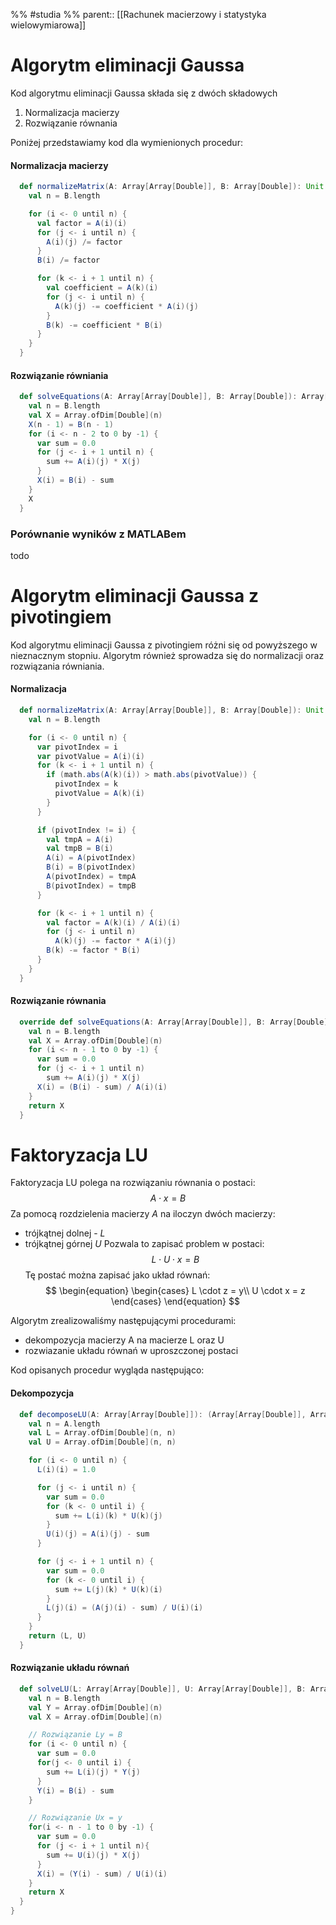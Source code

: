 %% #studia  %%
parent:: [[Rachunek macierzowy i statystyka wielowymiarowa]]

# Algorytm eliminacji Gaussa
Kod algorytmu eliminacji Gaussa składa się z dwóch składowych
1. Normalizacja macierzy
2. Rozwiązanie równania

Poniżej przedstawiamy kod dla wymienionych procedur:
#### Normalizacja macierzy
```scala
  def normalizeMatrix(A: Array[Array[Double]], B: Array[Double]): Unit = {
    val n = B.length

    for (i <- 0 until n) {
      val factor = A(i)(i)
      for (j <- i until n) {
        A(i)(j) /= factor
      }
      B(i) /= factor

      for (k <- i + 1 until n) {
        val coefficient = A(k)(i)
        for (j <- i until n) {
          A(k)(j) -= coefficient * A(i)(j)
        }
        B(k) -= coefficient * B(i)
      }
    }
  }
```
#### Rozwiązanie równiania
```scala
  def solveEquations(A: Array[Array[Double]], B: Array[Double]): Array[Double] = {
    val n = B.length
    val X = Array.ofDim[Double](n)
    X(n - 1) = B(n - 1)
    for (i <- n - 2 to 0 by -1) {
      var sum = 0.0
      for (j <- i + 1 until n) {
        sum += A(i)(j) * X(j)
      }
      X(i) = B(i) - sum
    }
    X
  }

```

### Porównanie wyników z MATLABem
todo

# Algorytm eliminacji Gaussa z pivotingiem
Kod algorytmu eliminacji Gaussa z pivotingiem różni się od powyższego w nieznacznym stopniu. Algorytm również sprowadza się do normalizacji oraz rozwiązania równiania.
#### Normalizacja
```scala
  def normalizeMatrix(A: Array[Array[Double]], B: Array[Double]): Unit = {
    val n = B.length

    for (i <- 0 until n) {
      var pivotIndex = i
      var pivotValue = A(i)(i)
      for (k <- i + 1 until n) {
        if (math.abs(A(k)(i)) > math.abs(pivotValue)) {
          pivotIndex = k
          pivotValue = A(k)(i)
        }
      }

      if (pivotIndex != i) {
        val tmpA = A(i)
        val tmpB = B(i)
        A(i) = A(pivotIndex)
        B(i) = B(pivotIndex)
        A(pivotIndex) = tmpA
        B(pivotIndex) = tmpB
      }

      for (k <- i + 1 until n) {
        val factor = A(k)(i) / A(i)(i)
        for (j <- i until n)
          A(k)(j) -= factor * A(i)(j)
        B(k) -= factor * B(i)
      }
    }
  }
```

#### Rozwiązanie równania
```scala
  override def solveEquations(A: Array[Array[Double]], B: Array[Double]): Array[Double] = {
    val n = B.length
    val X = Array.ofDim[Double](n)
    for (i <- n - 1 to 0 by -1) {
      var sum = 0.0
      for (j <- i + 1 until n)
        sum += A(i)(j) * X(j)
      X(i) = (B(i) - sum) / A(i)(i)
    }
    return X
  }
```

# Faktoryzacja LU
Faktoryzacja LU polega na rozwiązaniu równania o postaci:
$$ A \cdot x = B$$
Za pomocą rozdzielenia macierzy $A$ na iloczyn dwóch macierzy: 
- trójkątnej dolnej - $L$
- trójkątnej górnej $U$
Pozwala to zapisać problem w postaci:
$$ L \cdot U \cdot x = B$$
Tę postać można zapisać jako układ równań:
$$
\begin{equation}
	\begin{cases}
		L \cdot z = y\\
		U \cdot x = z
	\end{cases}
\end{equation}
$$

Algorytm zrealizowaliśmy następującymi procedurami:
- dekompozycja macierzy A na macierze L oraz U
- rozwiazanie układu równań w uproszczonej postaci

Kod opisanych procedur wygląda następująco:
#### Dekompozycja
```scala
  def decomposeLU(A: Array[Array[Double]]): (Array[Array[Double]], Array[Array[Double]]) = {
    val n = A.length
    val L = Array.ofDim[Double](n, n)
    val U = Array.ofDim[Double](n, n)

    for (i <- 0 until n) {
      L(i)(i) = 1.0

      for (j <- i until n) {
        var sum = 0.0
        for (k <- 0 until i) {
          sum += L(i)(k) * U(k)(j)
        }
        U(i)(j) = A(i)(j) - sum
      }

      for (j <- i + 1 until n) {
        var sum = 0.0
        for (k <- 0 until i) {
          sum += L(j)(k) * U(k)(i)
        }
        L(j)(i) = (A(j)(i) - sum) / U(i)(i)
      }
    }
    return (L, U)
  }
```

#### Rozwiązanie układu równań
```scala
  def solveLU(L: Array[Array[Double]], U: Array[Array[Double]], B: Array[Double]): Array[Double] = {
    val n = B.length
    val Y = Array.ofDim[Double](n)
    val X = Array.ofDim[Double](n)

    // Rozwiązanie Ly = B
    for (i <- 0 until n) {
      var sum = 0.0
      for(j <- 0 until i) {
        sum += L(i)(j) * Y(j)
      }
      Y(i) = B(i) - sum
    }

    // Rozwiązanie Ux = y
    for(i <- n - 1 to 0 by -1) {
      var sum = 0.0
      for (j <- i + 1 until n){
        sum += U(i)(j) * X(j)
      }
      X(i) = (Y(i) - sum) / U(i)(i)
    }
    return X
  }
}

```